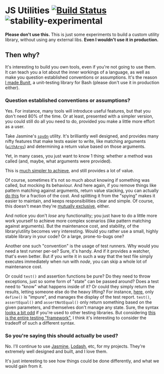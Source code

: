 JS Utilities [![Build Status](https://travis-ci.org/wadmiraal/jsutils.svg?branch=master)](https://travis-ci.org/wadmiraal/jsutils) ![stability-experimental](https://img.shields.io/badge/stability-experimental-orange.svg)
============

**Please don't use this.** This is just some experiments to build a custom utility library, without using any external libs. **Even I wouldn't use it in production.**

Then why?
---------

It's interesting to build you own tools, even if you're not going to use them. It can teach you a lot about the inner workings of a language, as well as make you question established conventions or assumptions. It's the reason [I made Bunit](https://github.com/wadmiraal/bunit), a unit-testing library for Bash (please don't use it in production either).

### Question established conventions or assumptions?

Yes. For instance, many tools will introduce useful features, but that you don't need 80% of the time. Or at least, presented with a simpler version, you could still do all you need to do, provided you make a little more effort as a user.

Take Jasmine's [`spyOn`](https://jasmine.github.io/api/3.6/global.html#spyOn) utility. It's brilliantly well designed, and provides many nifty features that make tests easier to write, like matching arguments ([`withArgs`](https://jasmine.github.io/api/3.6/Spy.html#withArgs)) and determining a return value based on those arguments.

Yet, in many cases, you just want to know 1 thing: whether a method was called (and, maybe, what arguments were provided).

This is [much simpler to achieve](src/wunit/spy.js), and still provides a lot of value.

Of course, sometimes it's not so much about knowing if something was called, but mocking its behaviour. And here again, if you remove things like pattern matching against arguments, return value stacking, you can actually [do this](src/wunit/hijack.js) for a fraction of the cost. And splitting it from the "spying" makes it easier to maintain, and keeps responsibilities clear and simple. Of course, this doesn't mean they're [mutually exclusive](tests/wcli/output.test.js), either.

And notice you don't _lose_ any functionality; you just have to do a little more work yourself to achieve more complex scenarios (like pattern matching against arguments). But the maintenance cost, and stability, of the library/utility becomes very interesting. Would you rather use a small, highly stable library in your code? Or a large, prone-to-bugs one?

Another one such "convention" is the usage of test runners. Why would you need a test runner per-se? Sure, it's handy. And if it provides a watcher, that's even better. But if you write it in such a way that the test file simply executes immediately when run with _node_, you can skip a whole lot of maintenance cost.

Or could `test()` and assertion functions be pure? Do they need to throw exceptions, just so some form of "state" can be passed around? Does a test need to "know" what happens inside of it? Or could they simply return the results, letting someone else do the heavy lifting? For instance, [here](tests/wunit/wunit.test.js), only `define()` is "impure", and manages the display of the test report. `test()`, `assertEqual()` and `assertNotEqual()` only return something based on the given parameters, and themselves don't manage any state. Sure, the syntax [looks a bit odd](tests/wperf/memo.test.js) if you're used to other testing libraries. But considering [this is the entire testing "framework"](src/wunit/wunit.js), I think it's interesting to consider the tradeoff of such a different syntax.

### So you're saying this should actually be used?

No. I'll continue to use [Jasmine](https://jasmine.github.io/index.html), [Lodash](https://lodash.com/), etc, for my projects. They're extremely well designed and built, and I love them.

It's just interesting to see how things could be done differently, and what we would gain from it.
